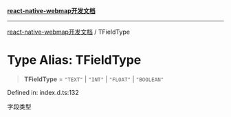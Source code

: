[**react-native-webmap开发文档**](../README.md)

***

[react-native-webmap开发文档](../globals.md) / TFieldType

# Type Alias: TFieldType

> **TFieldType** = `"TEXT"` \| `"INT"` \| `"FLOAT"` \| `"BOOLEAN"`

Defined in: index.d.ts:132

字段类型
